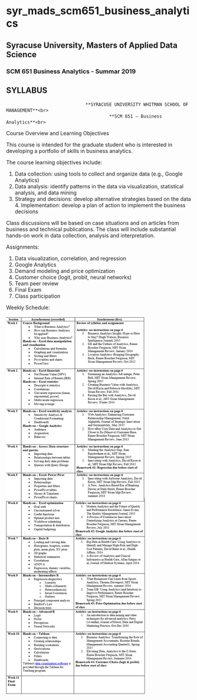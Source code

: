 # syr_mads_scm651_business_analytics
## Syracuse University, Masters of Applied Data Science

### SCM 651 Business Analytics - Summar 2019

## SYLLABUS

                                  **SYRACUSE UNIVERSITY WHITMAN SCHOOL OF MANAGEMENT**<br>
                                           **SCM 651 – Business Analytics**<br>        

Course Overview and Learning Objectives <br>
 
This course is intended for the graduate student who is interested in developing a portfolio of skills in business analytics.   
 
The course learning objectives include: <br>
 
1. Data collection: using tools to collect and organize data (e.g., Google Analytics) <br>
2. Data analysis: identify patterns in the data via visualization, statistical analysis, and data mining <br>
3. Strategy and decisions: develop alternative strategies based on the data 4. Implementation: develop a plan of action to implement the business decisions <br>
 
Class discussions will be based on case situations and on articles from business and technical publications. The class will include substantial hands-on work in data collection, analysis and interpretation. 
 
 
Assignments: <br>
1. Data visualization, correlation, and regression<br>
2. Google Analytics <br>
3. Demand modeling and price optimization <br>
4. Customer choice (logit, probit, neural networks) <br>
6. Team peer review <br>
7. Final Exam  <br>
8. Class participation <br>

 
  Weekly Schedule:

![Schedule](./images/schedule.png)


